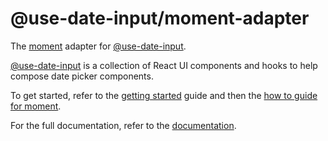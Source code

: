 # @use-date-input/moment-adapter

The [moment](https://momentjs.com/) adapter for [@use-date-input](https://github.com/mark-tate/use-date-input).

[@use-date-input](https://github.com/mark-tate/use-date-input) is a collection of React UI components and hooks to help compose date picker components.

To get started, refer to the [getting started](https://mark-tate.github.io/use-date-input/getting-started#for-moment-users) guide and then the [how to guide for moment](https://mark-tate.github.io/use-date-input/date-frameworks#with-moment).

For the full documentation, refer to the [documentation](https://mark-tate.github.io/use-date-input/).  
